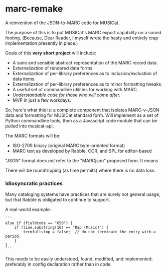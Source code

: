 # marc-remake
A reinvention of the JSON-to-MARC code for MUSICat.

The purpose of this is to put MUSICat's MARC export capability on a sound footing. (Because, Dear Reader, I myself wrote the hasty and entirely crap implementation presently in place.)

Goals of this **very short project** will include:
 - A sane and sensible abstract representation of the MARC record data.
 - Externalization of rendered data forms.
 - Externalization of per-library preferences as to inclusion/exclustion of data items.
 - Externalization of per-library preferences as to minor formatting tweaks.
 - A useful set of commandline utilities for working with MARC.
 - _Understandable code for those who will come after._
 - MVP in just a few workdays.

So, here's what this is: a complete component that isolates MARC-v-JSON data and formatting for MUSICat standard form. Will implement as a set of Python commandline tools, then as a Javascript code module that can be pulled into musicat-api.

The MARC formats will be: 
 - ISO-2709 binary (original MARC byte-oriented format)
 - MARC text as developed by Rabble, CCR, and SPL for editor-based 
 
"JSON" format does _not_ refer to the "MARCjson" proposed form. It means 

There will be roundtripping (as time permits) where there is no data loss.

### Idiosyncratic practices
Many cataloging systems have practices that are surely not general usage, but that Rabble is obligated to continue to support.

A real-world example:

    ```
    else if (fieldcode == "650") {
        if (line.substring(10) == "Rap (Music)") {
            termfullstop = false;  // do not terminate the entry with a period.
        }
    }
    ```
    
This needs to be easily understood, found, modified, and implemented: preferably in config declaration rather than in code.

